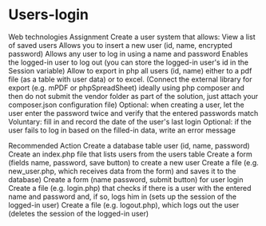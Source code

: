 # Users-login
Web technologies
Assignment
Create a user system that allows:
View a list of saved users
Allows you to insert a new user (id, name, encrypted password)
Allows any user to log in using a name and password
Enables the logged-in user to log out (you can store the logged-in user's id in the Session variable)
Allow to export in php all users (id, name) either to a pdf file (as a table with user data) or to excel. (Connect the external library for export (e.g. mPDF or phpSpreadSheet) ideally using php composer and then do not submit the vendor folder as part of the solution, just attach your composer.json configuration file)
Optional: when creating a user, let the user enter the password twice and verify that the entered passwords match
Voluntary: fill in and record the date of the user's last login
Optional: if the user fails to log in based on the filled-in data, write an error message

Recommended Action
Create a database table user (id, name, password)
Create an index.php file that lists users from the users table
Create a form (fields name, password, save button) to create a new user
Create a file (e.g. new_user.php, which receives data from the form) and saves it to the database)
Create a form (name password, submit button) for user login
Create a file (e.g. login.php) that checks if there is a user with the entered name and password and, if so, logs him in (sets up the session of the logged-in user)
Create a file (e.g. logout.php),
which logs out the user (deletes the session of the logged-in user)
